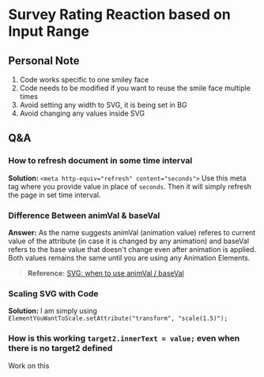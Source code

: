 # Survey Rating Reaction based on Input Range

## Personal Note

1. Code works specific to one smiley face
2. Code needs to be modified if you want to reuse the smile face multiple times
3. Avoid setting any width to SVG, it is being set in BG
4. Avoid changing any values inside SVG

## Q&A

### How to refresh document in some time interval

**Solution:** `<meta http-equiv="refresh" content="seconds">` Use this meta tag where you provide value in place of `seconds`. Then it will simply refresh the page in set time interval.

### Difference Between animVal & baseVal

**Answer:** As the name suggests animVal (animation value) referes to current value of the attribute (in case it is changed by any animation) and baseVal refers to the base value that doesn't change even after animation is applied. Both values remains the same until you are using any Animation Elements.

> **Reference:** [SVG: when to use animVal / baseVal](https://stackoverflow.com/questions/5887911/svg-when-to-use-animval-baseval)

### Scaling SVG with Code

**Solution:** I am simply using `ElementYouWantToScale.setAttribute("transform", "scale(1.5)");`

### How is this working `target2.innerText = value;` even when there is no target2 defined

Work on this
